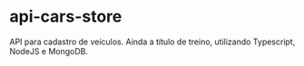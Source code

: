 # api-cars-store
API para cadastro de veículos. Ainda a título de treino, utilizando Typescript, NodeJS e MongoDB.
